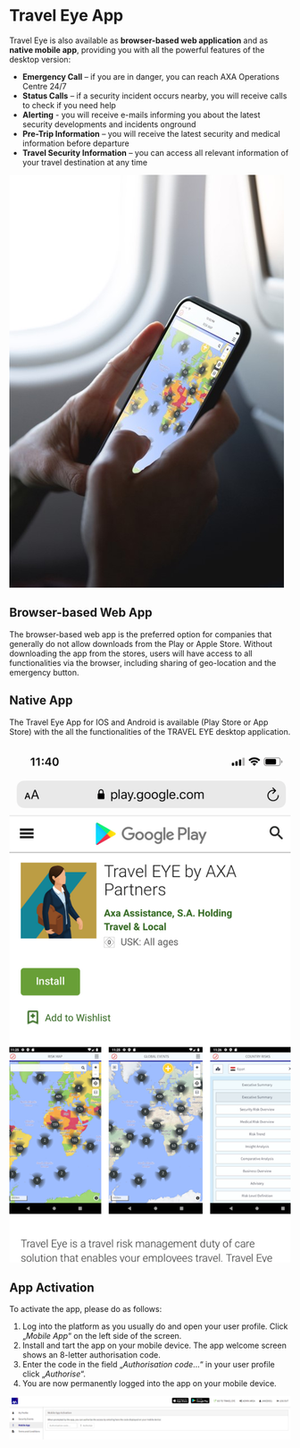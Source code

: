 # Travel Eye App

Travel Eye is also available as **browser-based web application** and as **native mobile app**, providing you with all the powerful features of the desktop version:

* **Emergency Call** – if you are in danger, you can reach AXA Operations Centre 24/7
* **Status Calls** – if a security incident occurs nearby, you will receive calls to check if you need help
* **Alerting** - you will receive e-mails informing you about the latest security developments and incidents onground
* **Pre-Trip Information** – you will receive the latest security and medical information before departure
* **Travel Security Information** – you can access all relevant information of your travel destination at any time

![](.gitbook/assets/axa-app.jpg)

## Browser-based Web App

The browser-based web app is the preferred option for companies that generally do not allow downloads from the Play or Apple Store. Without downloading the app from the stores, users will have access to all functionalities via the browser, including sharing of geo-location and the emergency button.

## Native App

The Travel Eye App for IOS and Android is available \(Play Store or App Store\) with the all the functionalities of the TRAVEL EYE desktop application.

![](.gitbook/assets/axa-app-store-screenshot.png)

## App Activation

To activate the app, please do as follows:

1. Log into the platform as you usually do and open your user profile. Click „_Mobile App_“ on the left side of the screen. 
2. Install and tart the app on your mobile device. The app welcome screen shows an 8-letter authorisation code. 
3. Enter the code in the field „_Authorisation code_…“ in your user profile click „_Authorise_“. 
4. You are now permanently logged into the app on your mobile device.

![](.gitbook/assets/axa-app-travel-eye-user-backend-eng%20%281%29.png)

